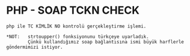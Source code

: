 # PHP - SOAP TCKN CHECK

	php ile TC KİMLİK NO kontrolü gerçekleştirme işlemi.

	*NOT: 	strtoupper() fonksiyonunu türkçeye uyarladık.
			Çünkü kullandığımız soap bağlantısına ismi büyük harflerle göndermimizi istiyor.